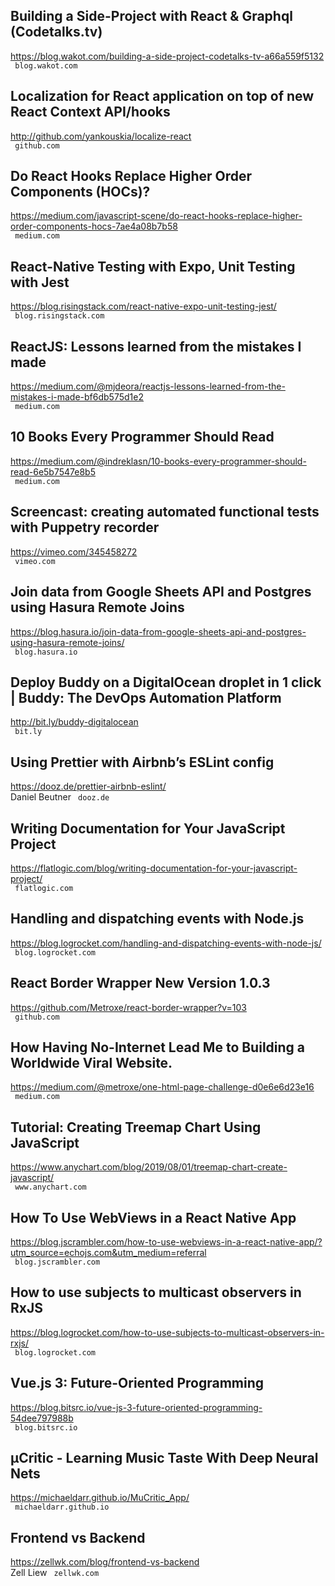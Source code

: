## Building a Side-Project with React & Graphql (Codetalks.tv)  
https://blog.wakot.com/building-a-side-project-codetalks-tv-a66a559f5132  
 ` blog.wakot.com`
  

## Localization for React application on top of new React Context API/hooks  
http://github.com/yankouskia/localize-react  
 ` github.com`
  

## Do React Hooks Replace Higher Order Components (HOCs)?  
https://medium.com/javascript-scene/do-react-hooks-replace-higher-order-components-hocs-7ae4a08b7b58  
 ` medium.com`
  

## React-Native Testing with Expo, Unit Testing with Jest  
https://blog.risingstack.com/react-native-expo-unit-testing-jest/  
 ` blog.risingstack.com`
  

## ReactJS: Lessons learned from the mistakes I made  
https://medium.com/@mjdeora/reactjs-lessons-learned-from-the-mistakes-i-made-bf6db575d1e2  
 ` medium.com`
  

## 10 Books Every Programmer Should Read  
https://medium.com/@indreklasn/10-books-every-programmer-should-read-6e5b7547e8b5  
 ` medium.com`
  

## Screencast: creating automated functional tests with Puppetry recorder  
https://vimeo.com/345458272  
 ` vimeo.com`
  

## Join data from Google Sheets API and Postgres using Hasura Remote Joins  
https://blog.hasura.io/join-data-from-google-sheets-api-and-postgres-using-hasura-remote-joins/  
 ` blog.hasura.io`
  

## Deploy Buddy on a DigitalOcean droplet in 1 click | Buddy: The DevOps Automation Platform  
http://bit.ly/buddy-digitalocean  
 ` bit.ly`
  

## Using Prettier with Airbnb’s ESLint config  
https://dooz.de/prettier-airbnb-eslint/  
Daniel Beutner ` dooz.de`
  

## Writing Documentation for Your JavaScript Project  
https://flatlogic.com/blog/writing-documentation-for-your-javascript-project/  
 ` flatlogic.com`
  

## Handling and dispatching events with Node.js  
https://blog.logrocket.com/handling-and-dispatching-events-with-node-js/  
 ` blog.logrocket.com`
  

## React Border Wrapper New Version 1.0.3  
https://github.com/Metroxe/react-border-wrapper?v=103  
 ` github.com`
  

## How Having No-Internet Lead Me to Building a Worldwide Viral Website.  
https://medium.com/@metroxe/one-html-page-challenge-d0e6e6d23e16  
 ` medium.com`
  

## Tutorial: Creating Treemap Chart Using JavaScript  
https://www.anychart.com/blog/2019/08/01/treemap-chart-create-javascript/  
 ` www.anychart.com`
  

## How To Use WebViews in a React Native App  
https://blog.jscrambler.com/how-to-use-webviews-in-a-react-native-app/?utm_source=echojs.com&utm_medium=referral  
 ` blog.jscrambler.com`
  

## How to use subjects to multicast observers in RxJS  
https://blog.logrocket.com/how-to-use-subjects-to-multicast-observers-in-rxjs/  
 ` blog.logrocket.com`
  

## Vue.js 3: Future-Oriented Programming  
https://blog.bitsrc.io/vue-js-3-future-oriented-programming-54dee797988b  
 ` blog.bitsrc.io`
  

## μCritic - Learning Music Taste With Deep Neural Nets  
https://michaeldarr.github.io/MuCritic_App/  
 ` michaeldarr.github.io`
  

## Frontend vs Backend  
https://zellwk.com/blog/frontend-vs-backend  
Zell Liew ` zellwk.com`
  

